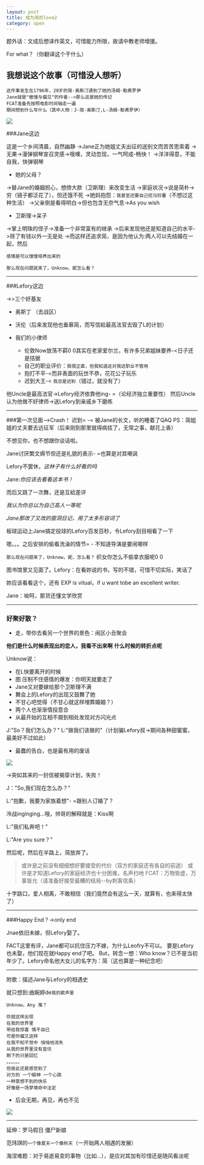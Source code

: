 ```yaml
---
layout: post
title: 成为简的love2
category: open
---
```

题外话：文成后想译作英文，可惜能力所限，故请中教老师增援。

For what？（你翻译这个干什么）

我想说这个故事（可惜没人想听）
---
```
这件事发生在1796年，20岁的简·奥斯汀遇到了她的汤姆·勒弗罗伊
Jane就是"傲慢与偏见"的作者-->那么这是她的传记
FCAT准备先按照电影时间轴走一遍
期间想到什么写什么（其中人物：J-简·奥斯汀,L-汤姆·勒弗罗伊）
```

<img class="cover" src="/images/2014/10/211c087d6277f9f2ff8fb.jpg" />

###Jane这边

这是一个乡间清晨，自然幽静
->Jane正为她姐丈夫出征的送别文而苦苦思索着
->无果->漫弹钢琴宣召灵感->哦噢，灵动忽现，一气呵成-畅快！
->洋洋得意，不能自我，快弹钢琴

- 她的父母？

->替Jane的婚姻担心，想傍大款（卫斯理）来改变生活
->家庭状况->说是简朴->穷（镜子都泛花了），但还饿不死
->她妈抱怨：`我甚至还要自己挖马铃薯`（不想过这种生活）
->父亲倒是看得明白->但也包含无奈气息->As you wish

- 卫斯理->呆子

->掌上明珠的侄子->准备一个非常富有的继承
->后来发现他还是知道自己的水平->除了有钱以外一无是处
->而这样还追求简，是因为他认为:两人可以先结婚在一起，然后

`感情是可以慢慢培养出来的`

`那么现在问题就来了，Unknow，妮怎么看？`

---
###Lefory这边

->>三个好基友

- 奥斯丁 （去战区） 
- 沃伦（后来发现他也垂慕简，而写信給最高法官去毁了L的计划）

- 我们的小律师
  - 伦敦Now放荡不羁0 0其实在老家爱尔兰，有许多兄弟姐妹要养-<日子还是拮据
  - 自己的职业评价：`我很正直，但我知道这对我这职业不管用`
  - 抱打不平-<而非表面的玩世不恭，花花公子玩乐
  - 迟到大王-< `我总是迟到`（错过，就没有了）

他Uncle是最高法官->Lefory经济依靠他ing- =（论经济独立重要性）
然后Uncle认为他做不好律师->送Lefory到亲戚乡下磨练

---
###第一次见面-->Crash！
迟到= -=
被Jane的长文，听的睡着了QAQ
PS：简姐姐的丈夫要去远征军（后来刚到那里就得病挂了，无常之事，献花上香）

不想见你，也不想跟你谈话啦。

Jane讨厌繁文缛节但还是礼貌的表示- =也算是对其嘲讽

Lefory不罢休，*这林子有什么好看的吗*

Jane:*你应该去看看这本书！*

而后又跳了一次舞，还是互給差评

*我认为你总以为自己高人一等呢*

*Jane那改了又改的窗洞日记，用了太多形容词了*

板球运动上Jane搞定投球的Lefory百发百秒，令Lefory刮目相看了一下   

嗯。。。之后安排的偷看洗澡的情节= - 不知道导演是要闹哪样

`那么现在问题来了，Unknow，妮，怎么看？` 织女你怎么不偷拿衣服呢0 0

图书馆里又见面了。Lefory：在看妳说的书，写的不错，可惜不切实际，笑话了

妳应该看看这个，还有 
EXP is vitual，if u want tobe an excellent writer.

Jane：呦呵，那货还懂文学欣赏 

---
### 好聚好散？

- 走，带你去看另一个世界的景色：闹区小丑聚会

**他们是什么时候表现出的恋人，我看不出来啊**
**什么时候的转折点呢**

Unknow说：

- 在L快要离开的时候
- 图 压制不住感情的爆发：你明天就要走了
- Jane又对要嫁给那个卫斯理不满
- 舞会上的Lefory的出现又鼓舞了她
- 不甘心吧觉得（不甘心就这样埋葬婚姻？）
- 两个人也渐渐情投意合
- 从最开始的互相不屑到相处发现对方闪光点

J:"So？我们怎么办？"
L:"做我们该做的"（计划骗Lefory叔->期间各种甜蜜蜜，最美好不过如此）

- 最蠢的告白，也是最有用的废话

<img class="cover" src="/images/2014/10/201410072222518.jpg" />

->突如其来的一封信被揭穿计划，失败！

J："So,我们现在怎么办？"

L:"抱歉，我要为家族着想"- =跟别人订婚了？

冷战inginging...哦，帅哥的解释就是：Kiss啊

L:"我们私奔吧！"

L:"Are you sure？"

然后呢，然后在半路上，简放弃了。

> 或许是之前没有细细想好要接受的代价（双方的家庭还有各自的前途）
> 或许是才知道Lefory的家庭经济也十分困难，名声扫地
FCAT：万物皆虚，万事皆允（请准备好接受最糟的结局--by刺客信条）

十字路口，爱人相离，不敢相信（我们竟然会有这么一天，就算有，也来得太快了）

---

###Happy End？->only end

Jnae依旧未嫁，但Lefory娶了。

FACT这里有评，Jane都可以抗住压力不嫁，为什么Leofry不可以。
要是Lefory也未娶，他们现在就Happy end了吧。
But，转念一想：Who know？已不是当初年少了。Lefory命名他大女儿的名字为：简（这也算是一种纪念吧）

---

附歌：描述Jane与Lefory的相遇史

就只想到:曲婉婷de`我的歌声里`

`Unknow，Any 推？`

```
你就这样出现
在我的世界里
带给我惊喜 情不自已
可是你偏又这样
在我不知不觉中 悄悄地消失
从我的世界里没有音讯
剩下的只是回忆
。。。。。。
但彼此还是感觉到了
对方的 一个眼神 一个心跳
一种意想不到的快乐
好像是一场梦境命中注定
```

- 后会无期，再见，再也不见

<img class="cover" src="/images/2014/10/20141007231412.jpg" />

---

延伸：罗马假日 僵尸新娘

范玮琪的`一个像夏天一个像秋天`（一开始两人相遇的发展）

海涅难题：对于易逝易变的事物（比如...），是应对其加有珍惜还是随风看淡呢 

